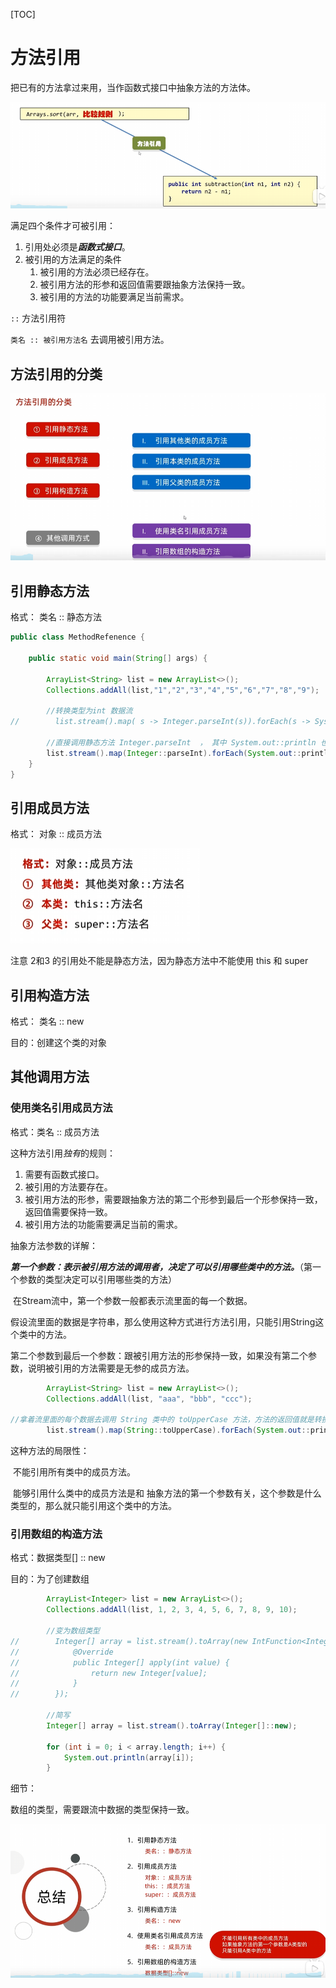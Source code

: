 [TOC]



# 方法引用

把已有的方法拿过来用，当作函数式接口中抽象方法的方法体。

![image-20240620210604454](.assets/image-20240620210604454.png)

满足四个条件才可被引用：

1. 引用处必须是***函数式接口***。
2. 被引用的方法满足的条件
   1. 被引用的方法必须已经存在。
   2. 被引用方法的形参和返回值需要跟抽象方法保持一致。
   3. 被引用的方法的功能要满足当前需求。

`::`  方法引用符

`类名 :: 被引用方法名`  去调用被引用方法。



## 方法引用的分类

![image-20240620211425275](.assets/image-20240620211425275.png)



## 引用静态方法

格式： 类名 :: 静态方法



```java
public class MethodRefenence {

    public static void main(String[] args) {

        ArrayList<String> list = new ArrayList<>();
        Collections.addAll(list,"1","2","3","4","5","6","7","8","9");

        //转换类型为int 数据流
//        list.stream().map( s -> Integer.parseInt(s)).forEach(s -> System.out.println(s));

        //直接调用静态方法 Integer.parseInt  ， 其中 System.out::println 也是一个方法引用。
        list.stream().map(Integer::parseInt).forEach(System.out::println);
    }
}

```

## 引用成员方法

格式： 对象 :: 成员方法

![image-20240620212630291](.assets/image-20240620212630291.png)

注意 2和3 的引用处不能是静态方法，因为静态方法中不能使用 this 和 super



## 引用构造方法

格式： 类名 :: new

目的：创建这个类的对象



## 其他调用方法

### 使用类名引用成员方法

格式：类名 :: 成员方法

这种方法引用*独有*的规则：

1. 需要有函数式接口。
2. 被引用的方法要存在。
3. 被引用方法的形参，需要跟抽象方法的第二个形参到最后一个形参保持一致，返回值需要保持一致。
4. 被引用方法的功能需要满足当前的需求。



抽象方法参数的详解：

***第一个参数：表示被引用方法的调用者，决定了可以引用哪些类中的方法。***（第一个参数的类型决定可以引用哪些类的方法）

​						在Stream流中，第一个参数一般都表示流里面的每一个数据。

​						假设流里面的数据是字符串，那么使用这种方式进行方法引用，只能引用String这个类中的方法。

第二个参数到最后一个参数：跟被引用方法的形参保持一致，如果没有第二个参数，说明被引用的方法需要是无参的成员方法。

```java
        ArrayList<String> list = new ArrayList<>();
        Collections.addAll(list, "aaa", "bbb", "ccc");

//拿着流里面的每个数据去调用 String 类中的 toUpperCase 方法，方法的返回值就是转换后的结果。
        list.stream().map(String::toUpperCase).forEach(System.out::println);
```



这种方法的局限性：

​		不能引用所有类中的成员方法。

​		能够引用什么类中的成员方法是和 抽象方法的第一个参数有关，这个参数是什么类型的，那么就只能引用这个类中的方法。



### 引用数组的构造方法

格式：数据类型[] :: new

目的：为了创建数组



```java
        ArrayList<Integer> list = new ArrayList<>();
        Collections.addAll(list, 1, 2, 3, 4, 5, 6, 7, 8, 9, 10);

        //变为数组类型
//        Integer[] array = list.stream().toArray(new IntFunction<Integer[]>() {
//            @Override
//            public Integer[] apply(int value) {
//                return new Integer[value];
//            }
//        });

        //简写
        Integer[] array = list.stream().toArray(Integer[]::new);

        for (int i = 0; i < array.length; i++) {
            System.out.println(array[i]);
        }
```

细节：

数组的类型，需要跟流中数据的类型保持一致。



![image-20240620222445568](.assets/image-20240620222445568.png)
